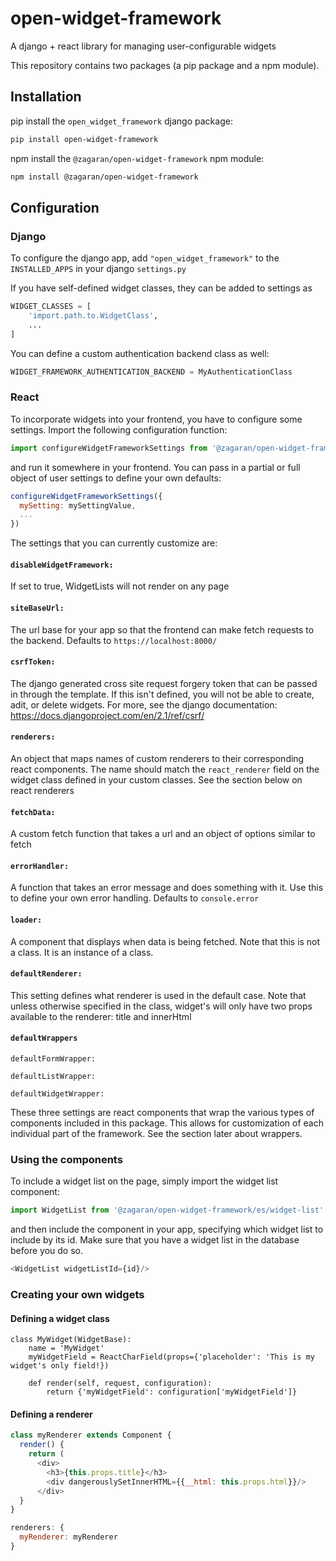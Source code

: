 # open-widget-framework
A django + react library for managing user-configurable widgets

This repository contains two packages (a pip package and a npm module).

## Installation
pip install the `open_widget_framework` django package:
```bash
pip install open-widget-framework
```  

npm install the `@zagaran/open-widget-framework` npm module: 
```bash
npm install @zagaran/open-widget-framework
```  

## Configuration

### Django
To configure the django app, add `"open_widget_framework"` to the `INSTALLED_APPS` in your django `settings.py`

If you have self-defined widget classes, they can be added to settings as 
```python
WIDGET_CLASSES = [
    'import.path.to.WidgetClass',
    ...
]
```

You can define a custom authentication backend class as well: 
```python
WIDGET_FRAMEWORK_AUTHENTICATION_BACKEND = MyAuthenticationClass
``` 

### React
To incorporate widgets into your frontend, you have to configure some settings. Import the following configuration function:

```javascript
import configureWidgetFrameworkSettings from '@zagaran/open-widget-framework/es/config'
```

and run it somewhere in your frontend. You can pass in a partial or full object of user settings to define your own defaults:

```javascript
configureWidgetFrameworkSettings({
  mySetting: mySettingValue,
  ...
})
```

The settings that you can currently customize are:
#### `disableWidgetFramework:`
If set to true, WidgetLists will not render on any page

#### `siteBaseUrl:` 
The url base for your app so that the frontend can make fetch requests to the backend. Defaults to `https://localhost:8000/`

#### `csrfToken:` 
The django generated cross site request forgery token that can be passed in through the template. If this isn't defined, you will not be able to create, adit, or delete widgets. For more, see the django documentation:  https://docs.djangoproject.com/en/2.1/ref/csrf/

#### `renderers:`
An object that maps names of custom renderers to their corresponding react components. The name should match the `react_renderer` field on the widget class defined in your custom classes. See the section below on react renderers

#### `fetchData:` 
A custom fetch function that takes a url and an object of options similar to fetch

#### `errorHandler:`
A function that takes an error message and does something with it. Use this to define your own error handling. Defaults to `console.error`

#### `loader:` 
A component that displays when data is being fetched. Note that this is not a class. It is an instance of a class.

#### `defaultRenderer:`
This setting defines what renderer is used in the default case. Note that unless otherwise specified in the class, widget's will only have two props available to the renderer: title and innerHtml 

#### `defaultWrappers`

`defaultFormWrapper:`

`defaultListWrapper:`

`defaultWidgetWrapper:`

These three settings are react components that wrap the various types of components included in this package. This allows for customization of each individual part of the framework. See the section later about wrappers.

### Using the components
To include a widget list on the page, simply import the widget list component:
```javascript
import WidgetList from '@zagaran/open-widget-framework/es/widget-list'
```
and then include the component in your app, specifying which widget list to include by its id. Make sure that you have a widget list in the database before you do so.
```javascript
<WidgetList widgetListId={id}/>
```

### Creating your own widgets

#### Defining a widget class
```
class MyWidget(WidgetBase):
    name = 'MyWidget'
    myWidgetField = ReactCharField(props={'placeholder': 'This is my widget's only field!})

    def render(self, request, configuration):
        return {'myWidgetField': configuration['myWidgetField']}
```
#### Defining a renderer
```javascript
class myRenderer extends Component {
  render() {
    return (
      <div>
        <h3>{this.props.title}</h3>
        <div dangerouslySetInnerHTML={{__html: this.props.html}}/>
      </div>
  }
}

renderers: {
  myRenderer: myRenderer
}
```
